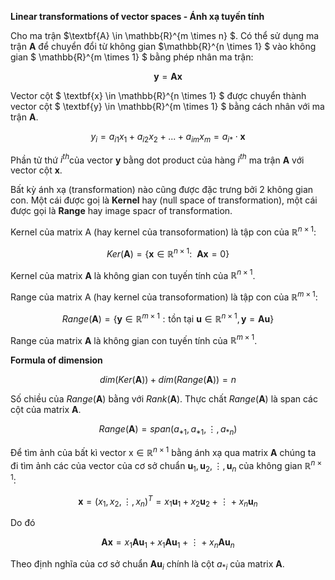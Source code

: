 **Linear transformations of vector spaces - Ánh xạ tuyến tính**

Cho ma trận $\textbf{A} \in \mathbb{R}^{m \times n} $. Có thể sử dụng ma trận $\textbf{A}$ để chuyển đổi từ không gian $\mathbb{R}^{n \times 1} $ vào không gian $ \mathbb{R}^{m \times 1} $ bằng phép nhân ma trận:

$$ \textbf{y} = \textbf{A} \textbf{x} $$

Vector cột $ \textbf{x} \in \mathbb{R}^{n \times 1} $ được chuyển thành vector cột $ \textbf{y} \in \mathbb{R}^{m \times 1} $ bằng cách nhân với ma trận $\textbf{A}$.

$$ y_i = a_{i1}x_1 + a_{i2}x_2 + ... + a_{im}x_m = a_{i*} \cdot \textbf{x} $$

Phần tử thứ $i^{th}$của vector $\textbf{y}$ bằng dot product của hàng $i^{th}$ ma trận $\textbf{A}$ với vector cột $\textbf{x}$.

Bất kỳ ánh xạ (transformation) nào cũng được đặc trưng bởi 2 không gian con. Một cái được goị là **Kernel** hay (null space of transformation), một cái được gọi là **Range** hay image spacr of transformation.

Kernel của matrix A (hay kernel của transoformation) là tập con của $\mathbb{R}^{n \times 1}$:

$$Ker(\textbf{A}) = \left\{ \textbf{x} \in \mathbb{R}^{n \times 1}: ~~\textbf{A}\textbf{x} = 0 \right\}$$

Kernel của matrix $\textbf{A}$ là không gian con tuyến tính của $\mathbb{R}^{n \times 1}$.

Range của matrix A (hay kernel của transoformation) là tập con của $\mathbb{R}^{m \times 1}$:

$$Range(\textbf{A}) = \left\{ \textbf{y} \in \mathbb{R}^{m \times 1}: \text{tồn tại} ~ \textbf{u} \in \mathbb{R}^{n \times 1}, \textbf{y} = \textbf{A} \textbf{u} \right\}$$

Range của matrix $\textbf{A}$ là không gian con tuyến tính của $\mathbb{R}^{m \times 1}$.

**Formula of dimension**

$$dim(Ker(\textbf{A})) + dim(Range(\textbf{A})) = n$$

Số chiều của $Range(\textbf{A})$ bằng với $Rank(\textbf{A})$. Thực chất $Range(\textbf{A})$ là span các cột của matrix $\textbf{A}$.

$$Range(\textbf{A}) = span(a_{*1}, a_{*1}, \vdots, a_{*n})$$

Để tìm ảnh của bất kì vector $\text{x} \in \mathbb{R}^{n \times 1}$ bằng ánh xạ qua matrix $\textbf{A}$ chúng ta đi tìm ảnh các của vector của cơ sở chuẩn $\textbf{u}_1, \textbf{u}_2, \vdots, \textbf{u}_n$ của không gian $\mathbb{R}^{n \times 1}$:

$$\textbf{x} = (x_1, x_2, \vdots, x_n)^T = x_1 \textbf{u}_1 + x_2 \textbf{u}_2 + \vdots + x_n \textbf{u}_n$$

Do đó

$$\textbf{A} \textbf{x} = x_1 \textbf{A}\textbf{u}_1 + x_1 \textbf{A}\textbf{u}_1 + \vdots + x_n \textbf{A}\textbf{u}_n$$

Theo định nghĩa của cơ sở chuẩn $\textbf{A}\textbf{u}_i$ chính là cột $a_{*i}$ của matrix $\textbf{A}$.





